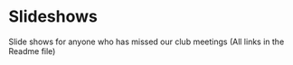 # Slideshows
Slide shows for anyone who has missed our club meetings (All links in the Readme file)
